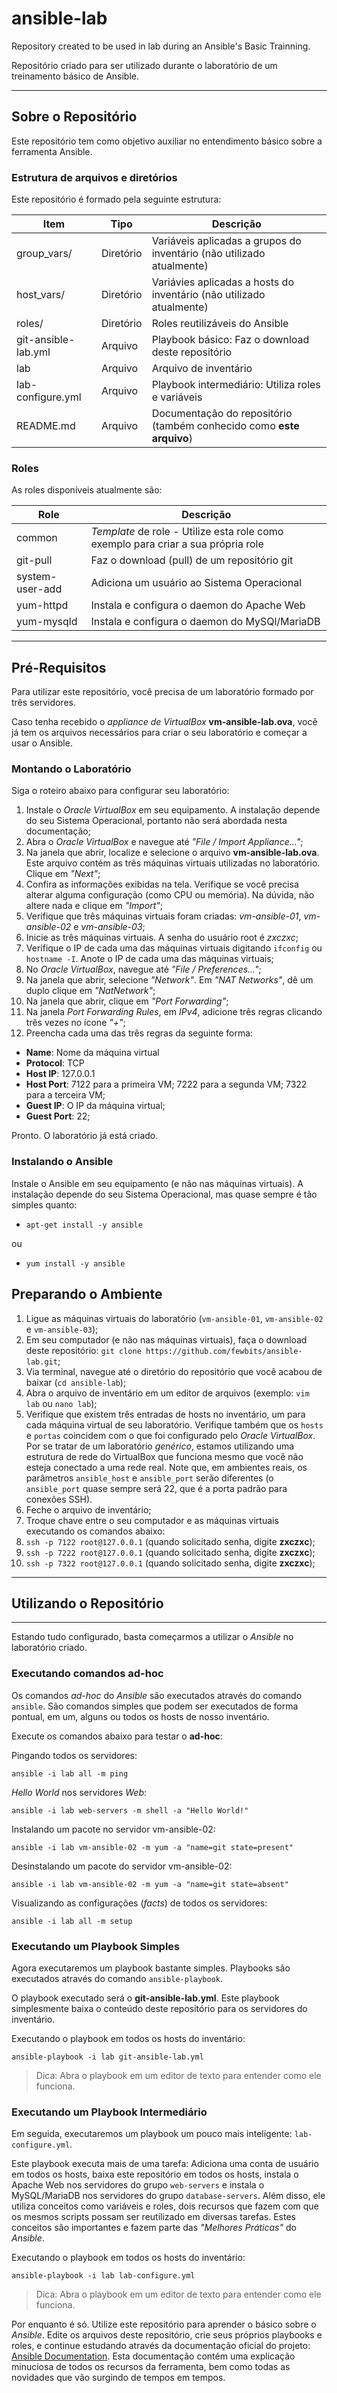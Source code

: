 # ansible-lab

Repository created to be used in lab during an Ansible's Basic Trainning.

Repositório criado para ser utilizado durante o laboratório de um treinamento
básico de Ansible.
________________________________________________________________________________

## Sobre o Repositório

Este repositório tem como objetivo auxiliar no entendimento básico sobre a
ferramenta Ansible.

### Estrutura de arquivos e diretórios

Este repositório é formado pela seguinte estrutura:

Item                | Tipo      | Descrição
------------------- | --------- | ---------
group_vars/         | Diretório | Variáveis aplicadas a grupos do inventário (não utilizado atualmente)
host_vars/          | Diretório | Variávies aplicadas a hosts do inventário (não utilizado atualmente)
roles/              | Diretório | Roles reutilizáveis do Ansible
git-ansible-lab.yml | Arquivo   | Playbook básico: Faz o download deste repositório
lab                 | Arquivo   | Arquivo de inventário
lab-configure.yml   | Arquivo   | Playbook intermediário: Utiliza roles e variáveis
README.md           | Arquivo   | Documentação do repositório (também conhecido como **este arquivo**)

### Roles

As roles disponíveis atualmente são:

Role            | Descrição
--------------- | ---------
common          | *Template* de role - Utilize esta role como exemplo para criar a sua própria role
git-pull        | Faz o download (pull) de um repositório git
system-user-add | Adiciona um usuário ao Sistema Operacional
yum-httpd       | Instala e configura o daemon do Apache Web
yum-mysqld      | Instala e configura o daemon do MySQl/MariaDB
________________________________________________________________________________

## Pré-Requisitos

Para utilizar este repositório, você precisa de um laboratório formado por
três servidores.

Caso tenha recebido o *appliance de VirtualBox* **vm-ansible-lab.ova**, você
já tem os arquivos necessários para criar o seu laboratório e começar a usar
o Ansible.

### Montando o Laboratório

Siga o roteiro abaixo para configurar seu laboratório:

1. Instale o *Oracle VirtualBox* em seu equipamento. A instalação depende
do seu Sistema Operacional, portanto não será abordada nesta documentação;
1. Abra o *Oracle VirtualBox* e navegue até *"File / Import Appliance..."*;
1. Na janela que abrir, localize e selecione o arquivo **vm-ansible-lab.ova**.
Este arquivo contém as três máquinas virtuais utilizadas no laboratório. Clique
em *"Next"*;
1. Confira as informações exibidas na tela. Verifique se você precisa alterar
alguma configuração (como CPU ou memória). Na dúvida, não altere nada e clique
em *"Import"*;
1. Verifique que três máquinas virtuais foram criadas: *vm-ansible-01*,
*vm-ansible-02* e *vm-ansible-03*;
1. Inicie as três máquinas virtuais. A senha do usuário root é *zxczxc*;
1. Verifique o IP de cada uma das máquinas virtuais digitando `ifconfig` ou
`hostname -I`. Anote o IP de cada uma das máquinas virtuais;
1. No *Oracle VirtualBox*, navegue até *"File / Preferences..."*;
1. Na janela que abrir, selecione *"Network"*. Em *"NAT Networks"*, dê um duplo
clique em *"NatNetwork"*;
1. Na janela que abrir, clique em *"Port Forwarding"*;
1. Na janela *Port Forwarding Rules*, em *IPv4*, adicione três regras clicando
três vezes no ícone *"+"*;
1. Preencha cada uma das três regras da seguinte forma:
  * **Name**: Nome da máquina virtual
  * **Protocol**: TCP
  * **Host IP**: 127.0.0.1
  * **Host Port**: 7122 para a primeira VM; 7222 para a segunda VM; 7322 para
  a terceira VM;
  * **Guest IP**: O IP da máquina virtual;
  * **Guest Port**: 22;

Pronto. O laboratório já está criado.

### Instalando o Ansible

Instale o Ansible em seu equipamento (e não nas máquinas virtuais). A instalação
depende do seu Sistema Operacional, mas quase sempre é tão simples quanto:

- `apt-get install -y ansible`

ou

- `yum install -y ansible`

## Preparando o Ambiente
1. Ligue as máquinas virtuais do laboratório (`vm-ansible-01`, `vm-ansible-02`
e `vm-ansible-03`);
1. Em seu computador (e não nas máquinas virtuais), faça o download deste
repositório: `git clone https://github.com/fewbits/ansible-lab.git`;
1. Via terminal, navegue até o diretório do repositório que você acabou
de baixar (`cd ansible-lab`);
1. Abra o arquivo de inventário em um editor de arquivos (exemplo: `vim lab`
ou `nano lab`);
1. Verifique que existem três entradas de hosts no inventário, um para cada
máquina virtual de seu laboratório. Verifique também que os `hosts` e `portas`
coincidem com o que foi configurado pelo *Oracle VirtualBox*. Por se tratar de
um laboratório *genérico*, estamos utilizando uma estrutura de rede
do VirtualBox que funciona mesmo que você não esteja conectado a uma rede real.
 Note que, em ambientes reais, os parâmetros `ansible_host` e `ansible_port`
 serão diferentes (o `ansible_port` quase sempre será 22, que é a porta padrão
 para conexões SSH).
1. Feche o arquivo de inventário;
1. Troque chave entre o seu computador e as máquinas virtuais executando os
comandos abaixo:
1. `ssh -p 7122 root@127.0.0.1` (quando solicitado senha, digite **zxczxc**);
1. `ssh -p 7222 root@127.0.0.1` (quando solicitado senha, digite **zxczxc**);
1. `ssh -p 7322 root@127.0.0.1` (quando solicitado senha, digite **zxczxc**);
________________________________________________________________________________

## Utilizando o Repositório
________________________________________________________________________________

Estando tudo configurado, basta começarmos a utilizar o *Ansible* no laboratório
criado.

### Executando comandos ad-hoc

Os comandos *ad-hoc* do *Ansible* são executados através do comando `ansible`. 
São comandos simples que podem ser executados de forma pontual, em um, alguns ou
todos os hosts de nosso inventário.

Execute os comandos abaixo para testar o **ad-hoc**:

Pingando todos os servidores:
```
ansible -i lab all -m ping
```

*Hello World* nos servidores *Web*:
```
ansible -i lab web-servers -m shell -a "Hello World!"
```

Instalando um pacote no servidor vm-ansible-02:
```
ansible -i lab vm-ansible-02 -m yum -a "name=git state=present"
```

Desinstalando um pacote do servidor vm-ansible-02:
```
ansible -i lab vm-ansible-02 -m yum -a "name=git state=absent"
```

Visualizando as configurações (*facts*) de todos os servidores:
```
ansible -i lab all -m setup
```

### Executando um Playbook Simples

Agora executaremos um playbook bastante simples. Playbooks são executados
através do comando `ansible-playbook`.

O playbook executado será o **git-ansible-lab.yml**. Este playbook simplesmente
baixa o conteúdo deste repositório para os servidores do inventário.

Executando o playbook em todos os hosts do inventário:
```
ansible-playbook -i lab git-ansible-lab.yml
```

> Dica: Abra o playbook em um editor de texto para entender como ele funciona.

### Executando um Playbook Intermediário

Em seguida, executaremos um playbook um pouco mais inteligente:
`lab-configure.yml`.

Este playbook executa mais de uma tarefa: Adiciona uma conta de usuário
em todos os hosts, baixa este repositório em todos os hosts, instala
o Apache Web nos servidores do grupo `web-servers` e instala o MySQL/MariaDB
nos servidores do grupo `database-servers`. Além disso, ele utiliza conceitos
como variáveis e roles, dois recursos que fazem com que os mesmos scripts
possam ser reutilizado em diversas tarefas. Estes conceitos são importantes
e fazem parte das *"Melhores Práticas"* do *Ansible*.

Executando o playbook em todos os hosts do inventário:
```
ansible-playbook -i lab lab-configure.yml
```

> Dica: Abra o playbook em um editor de texto para entender como ele funciona.


Por enquanto é só. Utilize este repositório para aprender o básico sobre
o *Ansible*. Edite os arquivos deste repositório, crie seus próprios playbooks
e roles, e continue estudando através da documentação oficial do projeto:
[Ansible Documentation](http://docs.ansible.com/). Esta documentação contém
uma explicação minuciosa de todos os recursos da ferramenta, bem como todas as
novidades que vão surgindo de tempos em tempos.

